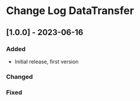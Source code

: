 # Change Log DataTransfer


## [1.0.0] - 2023-06-16

### Added

- Initial release, first version

### Changed

### Fixed
